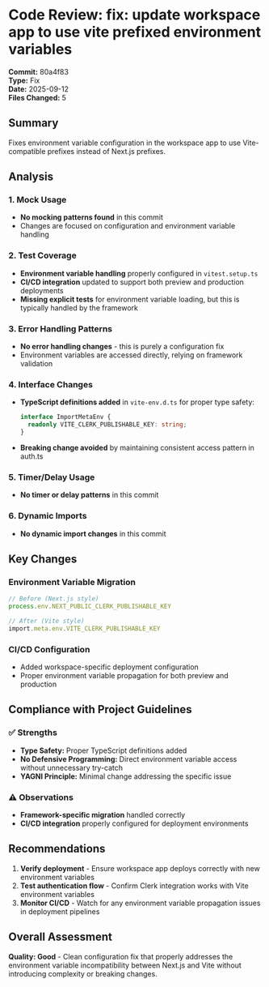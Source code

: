 # Code Review: fix: update workspace app to use vite prefixed environment variables

**Commit:** 80a4f83  
**Type:** Fix  
**Date:** 2025-09-12  
**Files Changed:** 5  

## Summary
Fixes environment variable configuration in the workspace app to use Vite-compatible prefixes instead of Next.js prefixes.

## Analysis

### 1. Mock Usage
- **No mocking patterns found** in this commit
- Changes are focused on configuration and environment variable handling

### 2. Test Coverage
- **Environment variable handling** properly configured in `vitest.setup.ts`
- **CI/CD integration** updated to support both preview and production deployments
- **Missing explicit tests** for environment variable loading, but this is typically handled by the framework

### 3. Error Handling Patterns
- **No error handling changes** - this is purely a configuration fix
- Environment variables are accessed directly, relying on framework validation

### 4. Interface Changes
- **TypeScript definitions added** in `vite-env.d.ts` for proper type safety:
  ```typescript
  interface ImportMetaEnv {
    readonly VITE_CLERK_PUBLISHABLE_KEY: string;
  }
  ```
- **Breaking change avoided** by maintaining consistent access pattern in auth.ts

### 5. Timer/Delay Usage
- **No timer or delay patterns** in this commit

### 6. Dynamic Imports
- **No dynamic import changes** in this commit

## Key Changes

### Environment Variable Migration
```typescript
// Before (Next.js style)
process.env.NEXT_PUBLIC_CLERK_PUBLISHABLE_KEY

// After (Vite style)  
import.meta.env.VITE_CLERK_PUBLISHABLE_KEY
```

### CI/CD Configuration
- Added workspace-specific deployment configuration
- Proper environment variable propagation for both preview and production

## Compliance with Project Guidelines

### ✅ Strengths
- **Type Safety:** Proper TypeScript definitions added
- **No Defensive Programming:** Direct environment variable access without unnecessary try-catch
- **YAGNI Principle:** Minimal change addressing the specific issue

### ⚠️ Observations
- **Framework-specific migration** handled correctly
- **CI/CD integration** properly configured for deployment environments

## Recommendations
1. **Verify deployment** - Ensure workspace app deploys correctly with new environment variables
2. **Test authentication flow** - Confirm Clerk integration works with Vite environment variables
3. **Monitor CI/CD** - Watch for any environment variable propagation issues in deployment pipelines

## Overall Assessment
**Quality: Good** - Clean configuration fix that properly addresses the environment variable incompatibility between Next.js and Vite without introducing complexity or breaking changes.